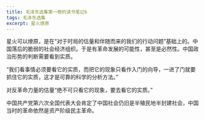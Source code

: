 ```yaml
---
title: 毛泽东选集第一卷的读书笔记6
tags: 毛泽东选集
excerpt: 星火燎原
---
```


星火可以燎原，是在“对于时局的估量和伴随而来的我们的行动问题”基础上的。中国落后的脆弱的社会经济组织。于是有革命发展的可能性，甚至是必然性。中国政治形势的判断需要看到实质。

“我们看事情必须要看它的实质，而把它的现象只看作入门的向导，一进了门就要抓住它的实质，这才是可靠的科学的分析方法。”

对反革命力量的估量“绝不可只看它的现象，要去看它的实质。”

中国共产党第六次全国代表大会肯定了中国社会仍旧是半殖民地半封建社会，中国当时的革命依然是资产阶级民主革命。
